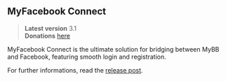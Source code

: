 ## MyFacebook Connect

> **Latest version** 3.1  
> **Donations** [here](https://www.paypal.com/cgi-bin/webscr?cmd=_s-xclick&hosted_button_id=89NU4PS5BZZQE)

MyFacebook Connect is the ultimate solution for bridging between MyBB and Facebook, featuring smooth login and registration.

For further informations, read the [release post](http://www.mybboost.com/thread-myfacebook-connect-3-1).